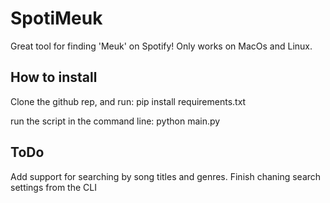# SpotiMeuk
Great tool for finding 'Meuk' on Spotify! Only works on MacOs and Linux.

## How to install
Clone the github rep, and run:
    pip install requirements.txt

run the script in the command line:
    python main.py

## ToDo
Add support for searching by song titles and genres. Finish chaning search settings from the CLI